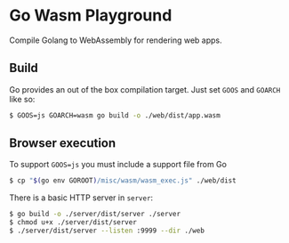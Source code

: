 # Go Wasm Playground

Compile Golang to WebAssembly for rendering web apps.

## Build

Go provides an out of the box compilation target. Just set `GOOS` and `GOARCH` like so:

```bash
$ GOOS=js GOARCH=wasm go build -o ./web/dist/app.wasm
```

## Browser execution

To support `GOOS=js` you must include a support file from Go

```bash
$ cp "$(go env GOROOT)/misc/wasm/wasm_exec.js" ./web/dist
```

There is a basic HTTP server in `server`:

 ```bash
$ go build -o ./server/dist/server ./server
$ chmod u+x ./server/dist/server
$ ./server/dist/server --listen :9999 --dir ./web
```